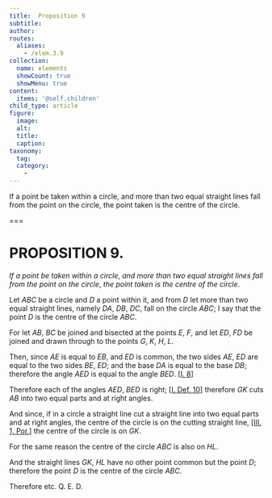 ```yaml
---
title:  Proposition 9
subtitle: 
author:
routes:
  aliases:
    - /elem.3.9
collection:
  name: elements
  showCount: true
  showMenu: true
content:
  items: '@self.children'
child_type: article
figure:
  image:
  alt:
  title:
  caption:
taxonomy:
  tag:
  category:
    - 
---
```


<p><emph>If a point be taken within a circle</emph>, <emph>and more than two equal straight lines fall from the point on the circle</emph>, <emph>the point taken is the centre of the circle</emph>. </p>

===

<h1>PROPOSITION 9.</h1>
<p><em>If a point be taken within a circle</em>, <em>and more than two equal straight lines fall from the point on the circle</em>, <em>the point taken is the centre of the circle</em>. </p>

<p>Let <em>ABC</em> be a circle and <em>D</em> a point within it, and from <em>D</em> let more than two equal straight lines, namely <em>DA</em>, <em>DB</em>, <em>DC</em>, fall on the circle <em>ABC</em>; I say that the point <em>D</em> is the centre of the circle <em>ABC</em>. 
      </p>

<p>For let <em>AB</em>, <em>BC</em> be joined and bisected at the points <em>E</em>, <em>F</em>, and let <em>ED</em>, <em>FD</em> be joined and drawn through to the points <em>G</em>, <em>K</em>, <em>H</em>, <em>L</em>. </p>

<p>Then, since <em>AE</em> is equal to <em>EB</em>, and <em>ED</em> is common, <span class="center">the two sides <em>AE</em>, <em>ED</em> are equal to the two sides <em>BE</em>, <em>ED</em>;</span> and the base <em>DA</em> is equal to the base <em>DB</em>; <span class="center">therefore the angle <em>AED</em> is equal to the angle <em>BED</em>. [<a href="/elem.1.8">I. 8</a>]</span>
      </p>

<p>Therefore each of the angles <em>AED</em>, <em>BED</em> is right; [<a href="/elem.1.def.10">I. Def. 10</a>] therefore <em>GK</em> cuts <em>AB</em> into two equal parts and at right angles. </p>

<p>And since, if in a circle a straight line cut a straight line into two equal parts and at right angles, the centre of the circle is on the cutting straight line, [<a href="/elem.3.1.p.1">III. 1, Por.</a>] <span class="center">the centre of the circle is on <em>GK</em>.</span>
       <pb n="22"/></p>

<p>For the same reason <span class="center">the centre of the circle <em>ABC</em> is also on <em>HL</em>.</span>
      </p>

<p>And the straight lines <em>GK</em>, <em>HL</em> have no other point common but the point <em>D</em>; <span class="center">therefore the point <em>D</em> is the centre of the circle <em>ABC</em>.</span>
      </p>

<p>Therefore etc. Q. E. D.</p>
